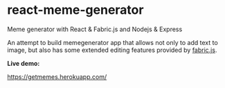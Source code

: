 # react-meme-generator
Meme generator with React &amp; Fabric.js and Nodejs &amp; Express

An attempt to build memegenerator app that allows not only to add text to image, 
but also has some extended editing features provided by [fabric.js](https://github.com/kangax/fabric.js).

**Live demo:**

https://getmemes.herokuapp.com/

